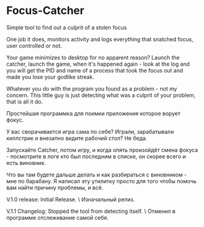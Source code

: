 # Focus-Catcher
Simple tool to find out a culprit of a stolen focus

One job it does, monitors activity and logs everything that snatched focus, user controlled or not. 

Your game minimizes to desktop for no apparent reason? Launch the catcher, launch the game, when it's happened again - look at the log and you will get the PID and name of a process that took the focus out and made you lose your godlike streak.

Whatever you do with the program you found as a problem - not my concern. This little guy is just detecting what was a culprit of your problem, that is all it do.

Простейшая программка для поимки приложения которое ворует фокус. 

У вас сворачивается игра сама по себе? Играли, зарабатывали киллстрик и внезапно видите рабочий стол? Не беда. 

Запускайте Catcher, потом игру, и когда опять произойдёт смена фокуса - посмотрите в логе кто был последним в списке, он скорее всего и есть виновник.

Что вы там будете дальше делать и как разбираться с виновником - мне по барабану. Я написал эту утилитку просто для того чтобы помочь вам найти причину проблемы, и всё.

V.1.0 release: 
Initial Release. \ Изначальный релиз.

V.1.1 Changelog:
Stopped the tool from detecting itself. \ Отменил в программе отслеживание самой себя.